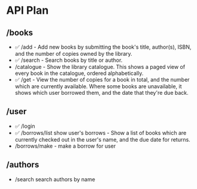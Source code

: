 # API Plan

## /books
- ✅ /add - Add new books by submitting the book's title, author(s), ISBN, and the number of copies owned by the library.
- ✅ /search - Search books by title or author.
- /catalogue - Show the library catalogue. This shows a paged view of every book in the catalogue, ordered alphabetically.
- ✅ /get - View the number of copies for a book in total, and the number which are currently available. Where some books are unavailable, it shows which user borrowed them, and the date that they're due back.

## /user
- ✅ /login
- ✅ /borrows/list show user's borrows - Show a list of books which are currently checked out in the user's name, and the due date for returns.
- /borrows/make - make a borrow for user

## /authors
- /search search authors by name
